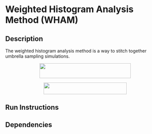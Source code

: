 # Weighted Histogram Analysis Method (WHAM)

## Description

The weighted histogram analysis method is a way to stitch together umbrella sampling simulations.


<p align="center"><img src="/tex/111f9c83f29a3c3695c186c4e0719035.svg?invert_in_darkmode&sanitize=true" align=middle width=288.6767961pt height=47.249987399999995pt/></p>


<p align="center"><img src="/tex/7bdefa817d8e9316d4c88deff357c453.svg?invert_in_darkmode&sanitize=true" align=middle width=262.57843095pt height=36.53007435pt/></p>


## Run Instructions

## Dependencies
